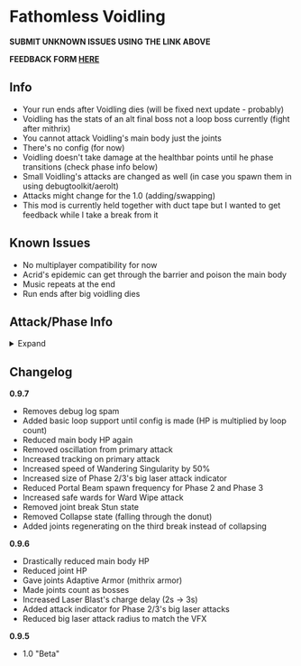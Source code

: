 # Fathomless Voidling

**SUBMIT UNKNOWN ISSUES USING THE LINK ABOVE**

**FEEDBACK FORM [HERE](https://forms.gle/Hr8LDYBE7HZ8aF6w9)**

## Info

- Your run ends after Voidling dies (will be fixed next update - probably)
- Voidling has the stats of an alt final boss not a loop boss currently (fight after mithrix)
- You cannot attack Voidling's main body just the joints
- There's no config (for now)
- Voidling doesn't take damage at the healthbar points until he phase transitions (check phase info below)
- Small Voidling's attacks are changed as well (in case you spawn them in using debugtoolkit/aerolt)
- Attacks might change for the 1.0 (adding/swapping)
- This mod is currently held together with duct tape but I wanted to get feedback while I take a break from it

## Known Issues

- No multiplayer compatibility for now
- Acrid's epidemic can get through the barrier and poison the main body
- Music repeats at the end
- Run ends after big voidling dies

## Attack/Phase Info

<details>
  <summary>Expand</summary>

### Phase 1

- Primary: Void Missiles - Increased size, now have an explosive radius, less tracking, oscillating
- Secondary: Portal Beams - Summons portals that fire predictive lasers at the closest enemy to the portal
- Utility: Void Laser - Fires a large laser and spins around the arena
- Special: Singularity - Creates a black hole under itself, instantly killing anything that enters

### Phase 2

- Primary: Void Missiles - Same
- Secondary: Portal Beams - More lasers
- Utility: Laser Blast - Aims and fires a large laser
- Special: Wandering Singularity - Creates a small black hole that slowly follows enemies until it collapses, killing anything it touches

### Phase 3

- Primary: Void Missiles - Same
- Secondary: Portal Beams - More lasers
- Utility: Portal Blast - Creates a portal near a random enemy, firing a large laser through the portal
- Special: Wandering Singularity - Creates a small black hole that slowly follows enemies until it collapses, killing anything it touches

### In-Between Phases

- Ward Wipe: Charges up to kill everything in the vicinity, take cover in a safe ward.

### Phase 4

- Certain Death: Charges up to kill everything in the vicinity, kill it first.

</details>

## Changelog

**0.9.7**

- Removes debug log spam
- Added basic loop support until config is made (HP is multiplied by loop count)
- Reduced main body HP again
- Removed oscillation from primary attack
- Increased tracking on primary attack
- Increased speed of Wandering Singularity by 50%
- Increased size of Phase 2/3's big laser attack indicator
- Reduced Portal Beam spawn frequency for Phase 2 and Phase 3
- Increased safe wards for Ward Wipe attack
- Removed joint break Stun state
- Removed Collapse state (falling through the donut)
- Added joints regenerating on the third break instead of collapsing

**0.9.6**

- Drastically reduced main body HP
- Reduced joint HP
- Gave joints Adaptive Armor (mithrix armor)
- Made joints count as bosses
- Increased Laser Blast's charge delay (2s -> 3s)
- Added attack indicator for Phase 2/3's big laser attacks
- Reduced big laser attack radius to match the VFX

**0.9.5**

- 1.0 "Beta"
